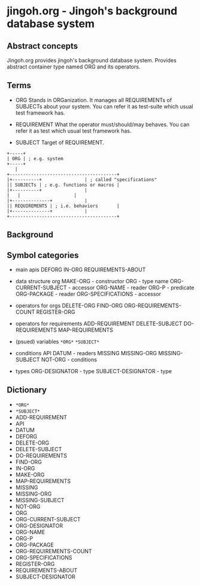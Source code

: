 # jingoh.org - Jingoh's background database system

## Abstract concepts
Jingoh.org provides jingoh's background database system.
Provides abstract container type named ORG and its operators.

## Terms
* ORG
Stands in ORGanization.
It manages all REQUIREMENTs of SUBJECTs about your system.
You can refer it as test-suite which usual test framework has.

* REQUIREMENT
What the operator must/should/may behaves.
You can refer it as test which usual test framework has.

* SUBJECT
Target of REQUIREMENT.
```management hierarchy
+-----+
| ORG | ; e.g. system
+-----+
   |
+----------------------------------------+
|+----------+    			 | ; called "specifications"
|| SUBJECTs | ; e.g. functions or macros |
|+----------+				 |
|   |					 |
|+--------------+			 |
|| REQUIREMENTS | ; i.e. behaviors       |
|+--------------+			 |
+----------------------------------------+
```

## Background

## Symbol categories

* main apis
DEFORG IN-ORG REQUIREMENTS-ABOUT

* data structure org
MAKE-ORG - constructor
ORG - type name
ORG-CURRENT-SUBJECT - accessor
ORG-NAME - reader
ORG-P - predicate
ORG-PACKAGE - reader
ORG-SPECIFICATIONS - accessor

* operators for orgs
DELETE-ORG FIND-ORG ORG-REQUIREMENTS-COUNT REGISTER-ORG

* operators for requirements
ADD-REQUIREMENT DELETE-SUBJECT DO-REQUIREMENTS MAP-REQUIREMENTS

* (psued) variables
`*ORG*` `*SUBJECT*`

* conditions
API DATUM - readers
MISSING MISSING-ORG MISSING-SUBJECT NOT-ORG - conditions

* types
ORG-DESIGNATOR - type
SUBJECT-DESIGNATOR - type

## Dictionary

* `*ORG*`
* `*SUBJECT*`
* ADD-REQUIREMENT
* API
* DATUM
* DEFORG
* DELETE-ORG
* DELETE-SUBJECT
* DO-REQUIREMENTS
* FIND-ORG
* IN-ORG
* MAKE-ORG
* MAP-REQUIREMENTS
* MISSING
* MISSING-ORG
* MISSING-SUBJECT
* NOT-ORG
* ORG
* ORG-CURRENT-SUBJECT
* ORG-DESIGNATOR
* ORG-NAME
* ORG-P
* ORG-PACKAGE
* ORG-REQUIREMENTS-COUNT
* ORG-SPECIFICATIONS
* REGISTER-ORG
* REQUIREMENTS-ABOUT
* SUBJECT-DESIGNATOR
